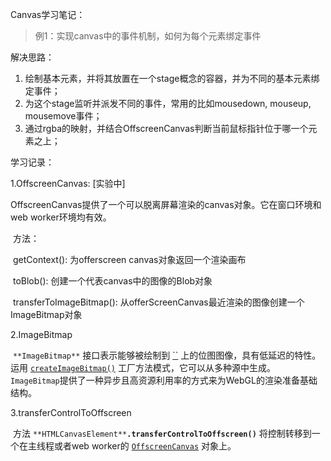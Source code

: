 Canvas学习笔记：

> 例1：实现canvas中的事件机制，如何为每个元素绑定事件

解决思路：

1. 绘制基本元素，并将其放置在一个stage概念的容器，并为不同的基本元素绑定事件；
2. 为这个stage监听并派发不同的事件，常用的比如mousedown, mouseup, mousemove事件；
3. 通过rgba的映射，并结合OffscreenCanvas判断当前鼠标指针位于哪一个元素之上；

学习记录：

1.OffscreenCanvas:	[实验中]

​	OffscreenCanvas提供了一个可以脱离屏幕渲染的canvas对象。它在窗口环境和web worker环境均有效。

​	方法：

​		getContext():	为offerscreen canvas对象返回一个渲染画布

​		toBlob():	创建一个代表canvas中的图像的Blob对象

​		transferToImageBitmap():	从offerScreenCanvas最近渲染的图像创建一个ImageBitmap对象

2.ImageBitmap

​	`**ImageBitmap**` 接口表示能够被绘制到 [``](https://developer.mozilla.org/zh-CN/docs/Web/HTML/Element/canvas) 上的位图图像，具有低延迟的特性。运用 [`createImageBitmap()`](https://developer.mozilla.org/zh-CN/docs/Web/API/ImageBitmapFactories/createImageBitmap) 工厂方法模式，它可以从多种源中生成。 `ImageBitmap`提供了一种异步且高资源利用率的方式来为WebGL的渲染准备基础结构。

3.transferControlToOffscreen

​	方法 `**HTMLCanvasElement**`**`.transferControlToOffscreen()`** 将控制转移到一个在主线程或者web worker的 [`OffscreenCanvas`](https://developer.mozilla.org/zh-CN/docs/Web/API/OffscreenCanvas) 对象上。